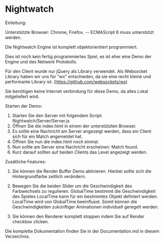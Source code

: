 # Nightwatch

Einleitung: 

Unterstützte Browser: Chrome, Firefox. -- ECMAScript 6 muss unterstützt werden.

Die Nightwatch Engine ist komplett objektorientiert programmiert.
    

Dies ist noch kein fertig programmiertes Spiel,
es ist eher eine Demo der Engine und des Netwerk Protokolls.

Für den Client wurde nur jQuery als Library verwendet.
Als Websocket Library haben wir uns für "ws" entschieden, da sie
eine recht kleine und performante Library ist. (https://github.com/websockets/ws)

Sie benötigen keine Internet verbindung für diese Demo, da alles Lokal
mitgeliefert wird.

Starten der Demo:

1. Starten Sie den Server mit folgendem Script: Nightwatch/Server/Server.js
2. Öffnen Sie die index.html in einem der unterstützten Browser.
3. Es sollte eine Nachricht am Server angezeigt werden, dass ein Client
        sich für ein Match angemeldet hat.
4. Öffnen Sie nun die index.html noch einmal.
5. Nun sollte am Server eine Nachricht erscheinen: Match found.
6. Kurz darauf sollten auf beiden Clients das Level angezeigt werden.

Zusätliche Features:

1. Sie können die Render Buffer Demo aktivieren. Hierbei sollte sich 
   die Hintergrundfarbe zeitlich verändern.
2. Bewegen Sie die beiden Slider um die Geschwindigkeit des Farbwechsels
    zu regulieren. 
    GlobalTime bestimmt die Geschwindigkeit des Spieles
    LocalTime kann für ein bestimmtes Objekt definiert werden.
    LocalTime wird von GlobalTime beeinflusst. Somit können die 
    Geschwindigkeiten zukünftiger Animationen individuell geregelt werden.

3. Sie können den Renderer komplett stoppen indem Sie auf Render checkbox
    clicken.
    
Die komplette Dokumentation finden Sie in der Documentation.md in diesem
Verzeichnis.